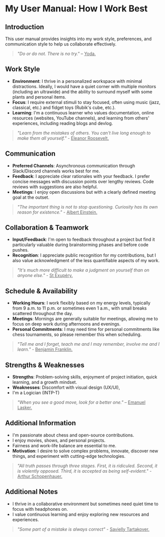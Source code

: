 # My User Manual: How I Work Best

## Introduction
This user manual provides insights into my work style, preferences, and communication style to help us collaborate effectively.
> *"Do or do not. There is no try."* – <u>Yoda.</u>

## Work Style
- **Environment**: I thrive in a personalized workspace with minimal distractions. Ideally, I would have a quiet corner with multiple monitors (including an ultrawide) and the ability to surround myself with some plants and personal items.
- **Focus**: I require external stimuli to stay focused, often using music (jazz, classical, etc.) and fidget toys (Rubik's cube, etc.).
- **Learning**: I'm a continuous learner who values documentation, online resources (websites, YouTube channels), and learning from others' experiences, including reading blogs and devlog.
> *"Learn from the mistakes of others. You can't live long enough to make them all yourself."* - <u>Eleanor Roosevelt.</u>

## Communication
- **Preferred Channels**: Asynchronous communication through Slack/Discord channels works best for me.
- **Feedback**: I appreciate clear rationales with your feedback. I prefer concise messages with discussion points over lengthy reviews. Code reviews with suggestions are also helpful.
- **Meetings**: I enjoy open discussions but with a clearly defined meeting goal at the outset.
>*"The important thing is not to stop questioning. Curiosity has its own reason for existence."* - <u>Albert Einstein.</u>

## Collaboration & Teamwork
- **Input/Feedback**: I'm open to feedback throughout a project but find it particularly valuable during brainstorming phases and before code pushes.
- **Recognition**: I appreciate public recognition for my contributions, but I also value acknowledgment of the less quantifiable aspects of my work.
> *"It's much more difficult to make a judgment on yourself than on anyone else."* - <u>St Exupéry.</u>

## Schedule & Availability
- **Working Hours**: I work flexibly based on my energy levels, typically from 9 a.m. to 11 p.m. or sometimes even 1 a.m., with small breaks scattered throughout the day.
- **Meetings**: Mornings are generally suitable for meetings, allowing me to focus on deep work during afternoons and evenings.
- **Personal Commitments**: I may need time for personal commitments like chess tournaments, so please remember this when scheduling.
> *"Tell me and I forget, teach me and I may remember, involve me and I learn."* - <u>Benjamin Franklin.</u>

## Strengths & Weaknesses
- **Strengths**: Problem-solving skills,  enjoyment of project initiation, quick learning, and a growth mindset.
- **Weaknesses**:  Discomfort with visual design (UX/UI), 
- I'm a Logician (INTP-T)
> *"When you see a good move, look for a better one."* – <u>Emanuel Lasker.</u>

## Additional Information
- I'm passionate about chess and open-source contributions.
- I enjoy movies, shows, and personal projects.
- Fairness and work-life balance are essential to me.
- **Motivation**: I desire to solve complex problems, innovate, discover new things, and experiment with cutting-edge technologies.
> *"All truth passes through three stages. First, it is ridiculed. Second, it is violently opposed. Third, it is accepted as being self-evident."* - <u>Arthur Schopenhauer.</u>

## Additional Notes
- I thrive in a collaborative environment but sometimes need quiet time to focus with headphones on.
- I value continuous learning and enjoy exploring new resources and experiences.

> *"Some part of a mistake is always correct"* - <u>Savielly Tartakover.</u>
